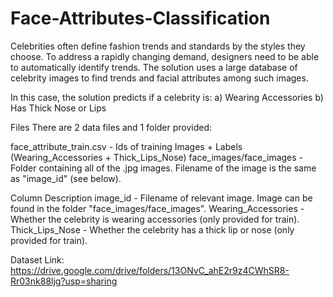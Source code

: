 # Face-Attributes-Classification

Celebrities often define fashion trends and standards by the styles they choose. To address a rapidly changing demand, designers need to be able to automatically identify trends. The solution uses a large database of celebrity images to find trends and facial attributes among such images.

In this case, the solution predicts if a celebrity is:
a) Wearing Accessories
b) Has Thick Nose or Lips

Files
There are 2 data files and 1 folder provided:

face_attribute_train.csv - Ids of training Images + Labels (Wearing_Accessories + Thick_Lips_Nose)
face_images/face_images - Folder containing all of the .jpg images. Filename of the image is the same as "image_id" (see below).

Column Description
image_id - Filename of relevant image. Image can be found in the folder "face_images/face_images".
Wearing_Accessories - Whether the celebrity is wearing accessories (only provided for train).
Thick_Lips_Nose - Whether the celebrity has a thick lip or nose (only provided for train).

Dataset Link: https://drive.google.com/drive/folders/13ONvC_ahE2r9z4CWhSR8-Rr03nk88ljg?usp=sharing
